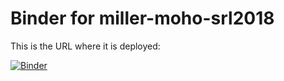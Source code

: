 # Binder for miller-moho-srl2018


This is the URL where it is deployed:

[![Binder](https://mybinder.org/badge.svg)](https://mybinder.org/v2/gh/lmoresi/miller-moho-binder/master)

